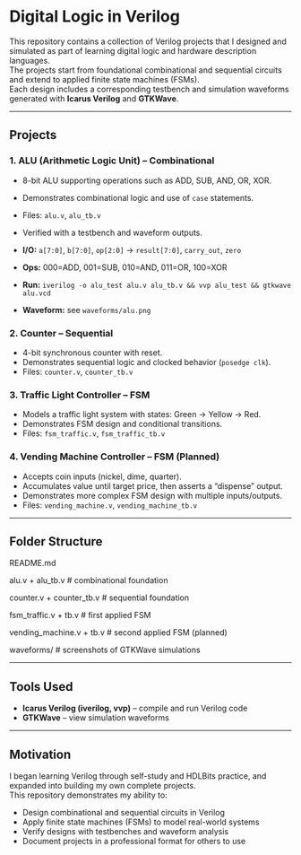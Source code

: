 # Digital Logic in Verilog

This repository contains a collection of Verilog projects that I designed and simulated as part of learning digital logic and hardware description languages.  
The projects start from foundational combinational and sequential circuits and extend to applied finite state machines (FSMs).  
Each design includes a corresponding testbench and simulation waveforms generated with **Icarus Verilog** and **GTKWave**.

---

## Projects

### 1. ALU (Arithmetic Logic Unit) – Combinational
- 8-bit ALU supporting operations such as ADD, SUB, AND, OR, XOR.  
- Demonstrates combinational logic and use of `case` statements.  
- Files: `alu.v`, `alu_tb.v`  
- Verified with a testbench and waveform outputs.


- **I/O:** `a[7:0]`, `b[7:0]`, `op[2:0]` → `result[7:0]`, `carry_out`, `zero`
- **Ops:** 000=ADD, 001=SUB, 010=AND, 011=OR, 100=XOR
- **Run:** `iverilog -o alu_test alu.v alu_tb.v && vvp alu_test && gtkwave alu.vcd`
- **Waveform:** see `waveforms/alu.png`

### 2. Counter – Sequential
- 4-bit synchronous counter with reset.  
- Demonstrates sequential logic and clocked behavior (`posedge clk`).  
- Files: `counter.v`, `counter_tb.v`  

### 3. Traffic Light Controller – FSM
- Models a traffic light system with states: Green → Yellow → Red.  
- Demonstrates FSM design and conditional transitions.  
- Files: `fsm_traffic.v`, `fsm_traffic_tb.v`  

### 4. Vending Machine Controller – FSM (Planned)
- Accepts coin inputs (nickel, dime, quarter).  
- Accumulates value until target price, then asserts a “dispense” output.  
- Demonstrates more complex FSM design with multiple inputs/outputs.  
- Files: `vending_machine.v`, `vending_machine_tb.v`  

---

## Folder Structure
README.md

alu.v + alu_tb.v # combinational foundation

counter.v + counter_tb.v # sequential foundation

fsm_traffic.v + tb.v # first applied FSM

vending_machine.v + tb.v # second applied FSM (planned)

waveforms/ # screenshots of GTKWave simulations

---

## Tools Used
- **Icarus Verilog (iverilog, vvp)** – compile and run Verilog code  
- **GTKWave** – view simulation waveforms  

---

## Motivation
I began learning Verilog through self-study and HDLBits practice, and expanded into building my own complete projects.  
This repository demonstrates my ability to:
- Design combinational and sequential circuits in Verilog  
- Apply finite state machines (FSMs) to model real-world systems  
- Verify designs with testbenches and waveform analysis  
- Document projects in a professional format for others to use  
